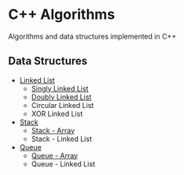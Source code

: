 # C++ Algorithms
Algorithms and data structures implemented in C++
## Data Structures
- [Linked List](./data_structure/linkedlist/)
  + [Singly Linked List](./data_structure/linkedlist/singly/SinglyLinkedList.hpp)
  + [Doubly Linked List](./data_structure/linkedlist/doubly/DoublyLinkedList.hpp)
  + Circular Linked List
  + XOR Linked List
- [Stack](./data_structure/stack/)
  + [Stack - Array](./data_structure/stack/StackArray.hpp)
  + Stack - Linked List
- [Queue](./data_structure/queue)
  + [Queue - Array](./data_structure/queue/QueueArray.hpp)
  + Queue - Linked List